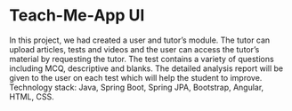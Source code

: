 # Teach-Me-App UI
In this project, we had created a user and tutor’s module. The tutor can upload articles, tests and videos and the user can access the tutor’s material by requesting the tutor. The test contains a variety of questions including MCQ, descriptive and blanks. The detailed analysis report will be given to the user on each test which will help the student to improve. Technology stack: Java, Spring Boot, Spring JPA, Bootstrap, Angular, HTML, CSS.
